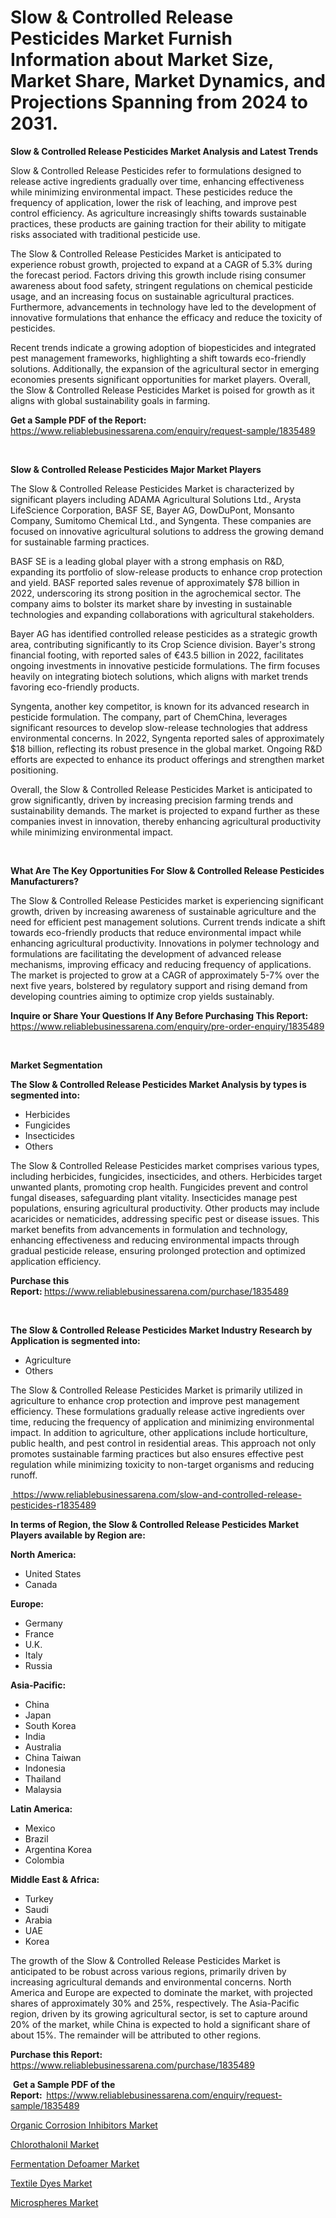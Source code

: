 <p><h1>Slow & Controlled Release Pesticides Market Furnish Information about Market Size, Market Share, Market Dynamics, and Projections Spanning from 2024 to 2031.</h1></p><p><strong>Slow & Controlled Release Pesticides Market Analysis and Latest Trends</strong></p>
<p><p>Slow & Controlled Release Pesticides refer to formulations designed to release active ingredients gradually over time, enhancing effectiveness while minimizing environmental impact. These pesticides reduce the frequency of application, lower the risk of leaching, and improve pest control efficiency. As agriculture increasingly shifts towards sustainable practices, these products are gaining traction for their ability to mitigate risks associated with traditional pesticide use.</p><p>The Slow & Controlled Release Pesticides Market is anticipated to experience robust growth, projected to expand at a CAGR of 5.3% during the forecast period. Factors driving this growth include rising consumer awareness about food safety, stringent regulations on chemical pesticide usage, and an increasing focus on sustainable agricultural practices. Furthermore, advancements in technology have led to the development of innovative formulations that enhance the efficacy and reduce the toxicity of pesticides.</p><p>Recent trends indicate a growing adoption of biopesticides and integrated pest management frameworks, highlighting a shift towards eco-friendly solutions. Additionally, the expansion of the agricultural sector in emerging economies presents significant opportunities for market players. Overall, the Slow & Controlled Release Pesticides Market is poised for growth as it aligns with global sustainability goals in farming.</p></p>
<p><strong>Get a Sample PDF of the Report:&nbsp;</strong> <a href="https://www.reliablebusinessarena.com/enquiry/request-sample/1835489?utm_campaign=1552&utm_medium=2&utm_source=Github&utm_content=ia&utm_term=16102024&utm_id=slow-controlled-release-pesticides">https://www.reliablebusinessarena.com/enquiry/request-sample/1835489</a></p>
<p>&nbsp;</p>
<p><strong>Slow & Controlled Release Pesticides Major Market Players</strong></p>
<p><p>The Slow & Controlled Release Pesticides Market is characterized by significant players including ADAMA Agricultural Solutions Ltd., Arysta LifeScience Corporation, BASF SE, Bayer AG, DowDuPont, Monsanto Company, Sumitomo Chemical Ltd., and Syngenta. These companies are focused on innovative agricultural solutions to address the growing demand for sustainable farming practices.</p><p>BASF SE is a leading global player with a strong emphasis on R&D, expanding its portfolio of slow-release products to enhance crop protection and yield. BASF reported sales revenue of approximately $78 billion in 2022, underscoring its strong position in the agrochemical sector. The company aims to bolster its market share by investing in sustainable technologies and expanding collaborations with agricultural stakeholders.</p><p>Bayer AG has identified controlled release pesticides as a strategic growth area, contributing significantly to its Crop Science division. Bayer's strong financial footing, with reported sales of €43.5 billion in 2022, facilitates ongoing investments in innovative pesticide formulations. The firm focuses heavily on integrating biotech solutions, which aligns with market trends favoring eco-friendly products.</p><p>Syngenta, another key competitor, is known for its advanced research in pesticide formulation. The company, part of ChemChina, leverages significant resources to develop slow-release technologies that address environmental concerns. In 2022, Syngenta reported sales of approximately $18 billion, reflecting its robust presence in the global market. Ongoing R&D efforts are expected to enhance its product offerings and strengthen market positioning.</p><p>Overall, the Slow & Controlled Release Pesticides Market is anticipated to grow significantly, driven by increasing precision farming trends and sustainability demands. The market is projected to expand further as these companies invest in innovation, thereby enhancing agricultural productivity while minimizing environmental impact.</p></p>
<p>&nbsp;</p>
<p><strong>What Are The Key Opportunities For Slow & Controlled Release Pesticides Manufacturers?</strong></p>
<p><p>The Slow & Controlled Release Pesticides market is experiencing significant growth, driven by increasing awareness of sustainable agriculture and the need for efficient pest management solutions. Current trends indicate a shift towards eco-friendly products that reduce environmental impact while enhancing agricultural productivity. Innovations in polymer technology and formulations are facilitating the development of advanced release mechanisms, improving efficacy and reducing frequency of applications. The market is projected to grow at a CAGR of approximately 5-7% over the next five years, bolstered by regulatory support and rising demand from developing countries aiming to optimize crop yields sustainably.</p></p>
<p><strong>Inquire or Share Your Questions If Any Before Purchasing This Report:</strong> <a href="https://www.reliablebusinessarena.com/enquiry/pre-order-enquiry/1835489?utm_campaign=1552&utm_medium=2&utm_source=Github&utm_content=ia&utm_term=16102024&utm_id=slow-controlled-release-pesticides">https://www.reliablebusinessarena.com/enquiry/pre-order-enquiry/1835489</a></p>
<p>&nbsp;</p>
<p><strong>Market Segmentation</strong></p>
<p><strong>The Slow & Controlled Release Pesticides Market Analysis by types is segmented into:</strong></p>
<p><ul><li>Herbicides</li><li>Fungicides</li><li>Insecticides</li><li>Others</li></ul></p>
<p><p>The Slow & Controlled Release Pesticides market comprises various types, including herbicides, fungicides, insecticides, and others. Herbicides target unwanted plants, promoting crop health. Fungicides prevent and control fungal diseases, safeguarding plant vitality. Insecticides manage pest populations, ensuring agricultural productivity. Other products may include acaricides or nematicides, addressing specific pest or disease issues. This market benefits from advancements in formulation and technology, enhancing effectiveness and reducing environmental impacts through gradual pesticide release, ensuring prolonged protection and optimized application efficiency.</p></p>
<p><strong>Purchase this Report:&nbsp;</strong><a href="https://www.reliablebusinessarena.com/purchase/1835489?utm_campaign=1552&utm_medium=2&utm_source=Github&utm_content=ia&utm_term=16102024&utm_id=slow-controlled-release-pesticides">https://www.reliablebusinessarena.com/purchase/1835489</a></p>
<p>&nbsp;</p>
<p><strong>The Slow & Controlled Release Pesticides Market Industry Research by Application is segmented into:</strong></p>
<p><ul><li>Agriculture</li><li>Others</li></ul></p>
<p><p>The Slow & Controlled Release Pesticides Market is primarily utilized in agriculture to enhance crop protection and improve pest management efficiency. These formulations gradually release active ingredients over time, reducing the frequency of application and minimizing environmental impact. In addition to agriculture, other applications include horticulture, public health, and pest control in residential areas. This approach not only promotes sustainable farming practices but also ensures effective pest regulation while minimizing toxicity to non-target organisms and reducing runoff.</p></p>
<p><a href="https://www.reliablebusinessarena.com/slow-and-controlled-release-pesticides-r1835489?utm_campaign=1552&utm_medium=2&utm_source=Github&utm_content=ia&utm_term=16102024&utm_id=slow-controlled-release-pesticides">&nbsp;https://www.reliablebusinessarena.com/slow-and-controlled-release-pesticides-r1835489</a></p>
<p><strong>In terms of Region, the Slow & Controlled Release Pesticides Market Players available by Region are:</strong></p>
<p>
    <p> <strong> North America: </strong>
        <ul>
            <li>United States</li>
            <li>Canada</li>
        </ul>
        </p> 
    <p> <strong> Europe: </strong>
        <ul>
            <li>Germany</li>
            <li>France</li>
            <li>U.K.</li>
            <li>Italy</li>
            <li>Russia</li>
        </ul>
        </p> 
    <p> <strong> Asia-Pacific: </strong>
        <ul>
            <li>China</li>
            <li>Japan</li>
            <li>South Korea</li>
            <li>India</li>
            <li>Australia</li>
            <li>China Taiwan</li>
            <li>Indonesia</li>
            <li>Thailand</li>
            <li>Malaysia</li>
        </ul>
        </p> 
    <p> <strong> Latin America: </strong>
        <ul>
            <li>Mexico</li>
            <li>Brazil</li>
            <li>Argentina Korea</li>
            <li>Colombia</li>
        </ul>
        </p> 
    <p> <strong> Middle East & Africa: </strong>
        <ul>
            <li>Turkey</li>
            <li>Saudi</li>
            <li>Arabia</li>
            <li>UAE</li>
            <li>Korea</li>
        </ul>
    </p>
    </p>
<p><p>The growth of the Slow & Controlled Release Pesticides Market is anticipated to be robust across various regions, primarily driven by increasing agricultural demands and environmental concerns. North America and Europe are expected to dominate the market, with projected shares of approximately 30% and 25%, respectively. The Asia-Pacific region, driven by its growing agricultural sector, is set to capture around 20% of the market, while China is expected to hold a significant share of about 15%. The remainder will be attributed to other regions.</p></p>
<p><strong>Purchase this Report: </strong><a href="https://www.reliablebusinessarena.com/purchase/1835489?utm_campaign=1552&utm_medium=2&utm_source=Github&utm_content=ia&utm_term=16102024&utm_id=slow-controlled-release-pesticides">https://www.reliablebusinessarena.com/purchase/1835489</a></p>
<p>&nbsp;<strong>Get a Sample PDF of the Report:&nbsp;&nbsp;</strong><a href="https://www.reliablebusinessarena.com/enquiry/request-sample/1835489?utm_campaign=1552&utm_medium=2&utm_source=Github&utm_content=ia&utm_term=16102024&utm_id=slow-controlled-release-pesticides">https://www.reliablebusinessarena.com/enquiry/request-sample/1835489</a></p>
<p><strong></strong></p>
<p><p><a href="https://www.linkedin.com/pulse/organic-corrosion-inhibitors-market-size-segmentation-trends-gqocc?utm_campaign=1552&utm_medium=2&utm_source=Github&utm_content=ia&utm_term=16102024&utm_id=slow-controlled-release-pesticides">Organic Corrosion Inhibitors Market</a></p><p><a href="https://www.linkedin.com/pulse/strategic-roadmap-success-global-chlorothalonil-market-analysis-dlsoc?utm_campaign=1552&utm_medium=2&utm_source=Github&utm_content=ia&utm_term=16102024&utm_id=slow-controlled-release-pesticides">Chlorothalonil Market</a></p><p><a href="https://www.linkedin.com/pulse/exploring-fermentation-defoamer-market-dynamics-global-trends-i4ryc?utm_campaign=1552&utm_medium=2&utm_source=Github&utm_content=ia&utm_term=16102024&utm_id=slow-controlled-release-pesticides">Fermentation Defoamer Market</a></p><p><a href="https://www.linkedin.com/pulse/global-textile-dyes-market-opportunities-challenges2024-2031-pz0ac?utm_campaign=1552&utm_medium=2&utm_source=Github&utm_content=ia&utm_term=16102024&utm_id=slow-controlled-release-pesticides">Textile Dyes Market</a></p><p><a href="https://www.linkedin.com/pulse/microspheres-market-emerging-trends-future-prospects-period-jffqc?utm_campaign=1552&utm_medium=2&utm_source=Github&utm_content=ia&utm_term=16102024&utm_id=slow-controlled-release-pesticides">Microspheres Market</a></p></p>